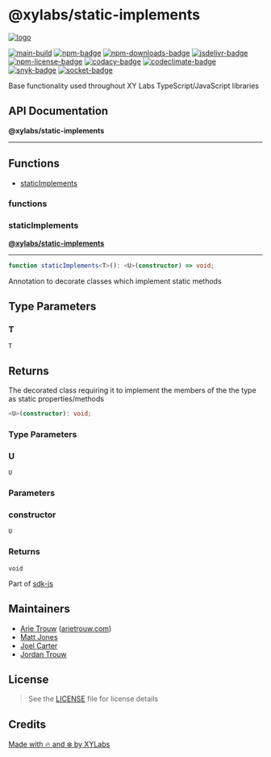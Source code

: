 # @xylabs/static-implements

[![logo][]](https://xylabs.com)

[![main-build][]][main-build-link]
[![npm-badge][]][npm-link]
[![npm-downloads-badge][]][npm-link]
[![jsdelivr-badge][]][jsdelivr-link]
[![npm-license-badge][]](LICENSE)
[![codacy-badge][]][codacy-link]
[![codeclimate-badge][]][codeclimate-link]
[![snyk-badge][]][snyk-link]
[![socket-badge][]][socket-link]


Base functionality used throughout XY Labs TypeScript/JavaScript libraries

## API Documentation

**@xylabs/static-implements**

***

## Functions

- [staticImplements](#functions/staticImplements)

### functions

  ### <a id="staticImplements"></a>staticImplements

[**@xylabs/static-implements**](#../README)

***

```ts
function staticImplements<T>(): <U>(constructor) => void;
```

Annotation to decorate classes which implement static methods

## Type Parameters

### T

`T`

## Returns

The decorated class requiring it to implement
the members of the the type as static properties/methods

```ts
<U>(constructor): void;
```

### Type Parameters

### U

`U`

### Parameters

### constructor

`U`

### Returns

`void`


Part of [sdk-js](https://www.npmjs.com/package/@xyo-network/sdk-js)

## Maintainers

-   [Arie Trouw](https://github.com/arietrouw) ([arietrouw.com](https://arietrouw.com))
-   [Matt Jones](https://github.com/jonesmac)
-   [Joel Carter](https://github.com/JoelBCarter)
-   [Jordan Trouw](https://github.com/jordantrouw)

## License

> See the [LICENSE](LICENSE) file for license details

## Credits

[Made with 🔥 and ❄️ by XYLabs](https://xylabs.com)

[logo]: https://cdn.xy.company/img/brand/XYPersistentCompany_Logo_Icon_Colored.svg

[main-build]: https://github.com/xylabs/sdk-js/actions/workflows/build.yml/badge.svg
[main-build-link]: https://github.com/xylabs/sdk-js/actions/workflows/build.yml
[npm-badge]: https://img.shields.io/npm/v/@xylabs/static-implements.svg
[npm-link]: https://www.npmjs.com/package/@xylabs/static-implements
[codacy-badge]: https://app.codacy.com/project/badge/Grade/c8e15e14f37741c18cfb47ac7245c698
[codacy-link]: https://www.codacy.com/gh/xylabs/sdk-js/dashboard?utm_source=github.com&utm_medium=referral&utm_content=xylabs/sdk-js&utm_campaign=Badge_Grade
[codeclimate-badge]: https://api.codeclimate.com/v1/badges/c5eb068f806f0b047ea7/maintainability
[codeclimate-link]: https://codeclimate.com/github/xylabs/sdk-js/maintainability
[snyk-badge]: https://snyk.io/test/github/xylabs/sdk-js/badge.svg?targetFile=package.json
[snyk-link]: https://snyk.io/test/github/xylabs/sdk-js?targetFile=package.json

[npm-downloads-badge]: https://img.shields.io/npm/dw/@xylabs/static-implements
[npm-license-badge]: https://img.shields.io/npm/l/@xylabs/static-implements

[jsdelivr-badge]: https://data.jsdelivr.com/v1/package/npm/@xylabs/static-implements/badge
[jsdelivr-link]: https://www.jsdelivr.com/package/npm/@xylabs/static-implements

[socket-badge]: https://socket.dev/api/badge/npm/package/@xylabs/static-implements
[socket-link]: https://socket.dev/npm/package/@xylabs/static-implements